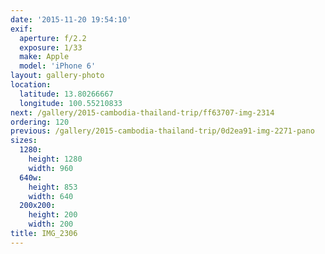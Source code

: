 ```yaml
---
date: '2015-11-20 19:54:10'
exif:
  aperture: f/2.2
  exposure: 1/33
  make: Apple
  model: 'iPhone 6'
layout: gallery-photo
location:
  latitude: 13.80266667
  longitude: 100.55210833
next: /gallery/2015-cambodia-thailand-trip/ff63707-img-2314
ordering: 120
previous: /gallery/2015-cambodia-thailand-trip/0d2ea91-img-2271-pano
sizes:
  1280:
    height: 1280
    width: 960
  640w:
    height: 853
    width: 640
  200x200:
    height: 200
    width: 200
title: IMG_2306
---
```

